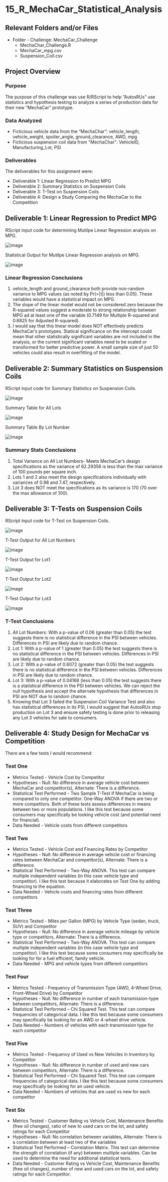 # 15_R_MechaCar_Statistical_Analysis

## Relevant Folders and/or Files
- Folder - Challenge: MechaCar_Challenge
	- MechaChar_Challenge.R
	- MechaCar_mpg.csv
	- Suspension_Coil.csv

## Project Overview

### Purpose
The purpose of this challenge was use R/RScript to help “AutosRUs” use statistics and hypothesis testing to analyze a series of production data for their new “MechaCar” prototype.  

### Data Analyzed
-	Ficticious vehicle data from the “MechaChar”: vehicle_length, vehicle_weight, spoiler_angle, ground_clearance, AWD, mpg
-	Ficticious suspension coil data from "MechaChar": VehicleID, Manufacturing_Lot, PSI

### Deliverables 
The deliverables for this assignment were:
-	Deliverable 1: Linear Regression to Predict MPG
-	Deliverable 2: Summary Statistics on Suspension Coils
-	Deliverable 3: T-Test on Suspension Coils
-	Deliverable 4: Design a Study Comparing the MechaCar to the Competition


## Deliverable 1: Linear Regression to Predict MPG
RScript input code for determining Mutilpe Linear Regression analysis on MPG.

![image](https://user-images.githubusercontent.com/92705556/160891958-84ce4a29-6ddd-4cb6-8323-448de8bdf219.png)

Statistical Output for Mutilpe Linear Regression analysis on MPG.

![image](https://user-images.githubusercontent.com/92705556/160891983-a91609c0-d6d1-4ec0-98a5-178157f2eb63.png)

 
### Linear Regression Conclusions
1. vehicle_length and ground_clearance both provide non-random variance to MPG values (as noted by Pr(>|t|) less than 0.05).  These variables would have a statistical impact on MPG.
2. The slope of the linear model would not be considered zero because the R-squared values suggest a moderate to strong relationship between MPG ad at least one of the variable (0.7149 for Multiple R-squared and 0.6825 for Adjusted R-squared).
3. I would say that this linear model does NOT effectively predicts MechaCar’s prototypes.  Statical significance on the intercept could mean that other statistically significant variables are not included in the analysis, or the current significant variables need to be scaled or transformed for better predictive power.  A small sample size of just 50 vehicles could also result in overfitting of the model. 


## Deliverable 2: Summary Statistics on Suspension Coils
RScript input code for Summary Statistics on Suspension Coils.

![image](https://user-images.githubusercontent.com/92705556/160892062-49f74ca0-613c-4b82-a882-bb49e57d6130.png)

Summary Table for All Lots

 ![image](https://user-images.githubusercontent.com/92705556/160892098-40ab9230-fd1f-4a56-93c3-bcb3eab6b854.png)

Summary Table By Lot Number

![image](https://user-images.githubusercontent.com/92705556/160892130-c36771dd-e7c1-4dbe-b571-015968479696.png)

 
### Summary Stats Conclusions
1.	Total Variance on All Lot Numbers- Meets MechaCar’s design specifications as the variance of 62.29356 is less than the max variance of 100 pounds per square inch.  
2.	Lots 1 and 2 also meet the design specifications individually with variances of 0.98 and 7.47, respectively.  
3.	Lot 3 does NOT meet the specifications as its variance is 170 (70 over the max allowance of 100).   

## Deliverable 3: T-Tests on Suspension Coils
RScript input code for T-Test on Suspension Coils.

 ![image](https://user-images.githubusercontent.com/92705556/160892154-531270d4-3974-4b1f-952a-0c9ffccd8e2f.png)


T-Test Output for All Lot Numbers
 
 ![image](https://user-images.githubusercontent.com/92705556/160892190-2ac583ec-832e-43b7-b1de-966e4318d070.png)


T-Test Output for Lot1
 
 ![image](https://user-images.githubusercontent.com/92705556/160892212-c987fe84-921b-43a2-968f-d901d4d70bad.png)


T-Test Output for Lot2

![image](https://user-images.githubusercontent.com/92705556/160892249-bdde97e8-00a3-4cb0-9b9c-f16c4c866c25.png)


T-Test Output for Lot3
 
 ![image](https://user-images.githubusercontent.com/92705556/160892279-666cbb40-e2ad-46d0-a295-ff0601b4b230.png)


### T-Test Conclusions
1.	All Lot Numbers: With a p-value of 0.06 (greater than 0.05) the test suggests there is no statistical difference in the PSI between vehicles. Differences in PSI are likely due to random chance.
2.	Lot 1: With a p-value of 1 (greater than 0.05) the test suggests there is no statistical difference in the PSI between vehicles. Differences in PSI are likely due to random chance.
3.	Lot 2: With a p-value of 0.6072 (greater than 0.05) the test suggests there is no statistical difference in the PSI between vehicles. Differences in PSI are likely due to random chance.
4.	Lot 3: With a p-value of 0.04168 (less than 0.05) the test suggests there is a statistical difference in the PSI between vehicles.  We can reject the null hypothesis and accept the alternate hypothesis that differences in PSI are NOT due to random chance.
5.	Knowing that Lot 3 failed the Suspension Coil Variance Test and also has statistical differences in its PSI, I would suggest that AutosRUs stop production on Lot 3 and ensure safety testing is done prior to releasing any Lot 3 vehicles for sale to consumers.  


## Deliverable 4: Study Design for MechaCar vs Competition

There are a few tests I would recommend:

### Test One
-	Metrics Tested - Vehicle Cost by Competitor 
-	Hypotheses - Null: No difference in average vehicle cost between MechaCar and competitor(s), Alternate: There is a difference.
-	Statistical Test Performed - Two Sample T-Test if MechaCar is being compared to only one competitor. One-Way ANOVA if there are two or more competitors.  Both of these tests assess differences in means between two or more populations. I like this test because some consumers may specifically be looking vehicle cost (and potential need for financial).
-	Data Needed - Vehicle costs from different competitors 

### Test Two
-	Metrics Tested - Vehicle Cost and Financing Rates by Competitor 
-	Hypotheses - Null: No difference in average vehicle cost or financing rates between MechaCar and competitor(s), Alternate: There is a difference.
-	Statistical Test Performed - Two-Way ANOVA.  This test can compare multiple independent variables (in this case vehicle type and competitor). I like this test because it elaborates on Test One by adding financing to the equation.  
-	Data Needed - Vehicle costs and financing rates from different competitors 

### Test Three
-	Metrics Tested - Miles per Gallon (MPG) by Vehicle Type (sedan, truck, SUV) and Competitor
-	Hypotheses - Null: No difference in average vehicle mileage by vehicle type or competitors, Alternate: There is a difference.
-	Statistical Test Performed - Two-Way ANOVA.  This test can compare multiple independent variables (in this case vehicle type and competitor). I like this test because some consumers may specifically be looking for for a fuel efficient, family vehicle.
-	Data Needed - MPG and vehicle types from different competitors 

### Test Four
-	Metrics Tested - Frequency of Transmission Type (AWD, 4-Wheel Drive, Front-Wheel Drive) by Competitor
-	Hypotheses - Null: No difference in number of each transmission-type between competitors, Alternate: There is a difference.
-	Statistical Test Performed – Chi Squared Test.  This test can compare frequencies of categorical data.  I like this test because some consumers may specifically be looking for an AWD or 4-wheel drive vehicle.
-	Data Needed – Numbers of vehicles with each transmission type for each competitor 

### Test Five
-	Metrics Tested - Frequency of Used vs New Vehicles in Inventory by Competitor 
-	Hypotheses - Null: No difference in number of used and new cars between competitors, Alternate: There is a difference.
-	Statistical Test Performed – Chi Squared Test.  This test can compare frequencies of categorical data. I like this test because some consumers may specifically be looking for an used vehicle.
-	Data Needed – Numbers of vehicles that are used vs new for each competitor 

### Test Six
-	Metrics Tested - Customer Rating vs Vehicle Cost, Maintenance Benefits (free oil changes), ratio of new to used cars on the lot, and safety ratings for each Competitor
-	Hypotheses - Null: No correlation between variables, Alternate: There is a correlation between at least two of the variables
-	Statistical Test Performed – Correlation Matrix.  This test can determine the strength of correlation (if any) between multiple variables.  Can be used to determine the need for additional statistical tests.  
-	Data Needed - Customer Rating vs Vehicle Cost, Maintenance Benefits (free oil changes), number of new and used cars on the lot, and safety ratings for each Competitor.

